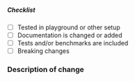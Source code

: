 ##### Checklist

- [ ] Tested in playground or other setup
- [ ] Documentation is changed or added
- [ ] Tests and/or benchmarks are included
- [ ] Breaking changes

### Description of change
